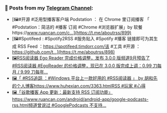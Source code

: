 ### 📰 Posts from my [Telegram Channel](https://t.me/s/aboutrss):
<!-- BLOG-POST-LIST:START -->
- [🖼#开源 #泛用型播客客户端 Podstation ： 在 Chrome 里订阅播客 「 #Podstation：简洁的 #播客 订阅 #Chrome #浏览器扩展」by 软餐https://www.ruancan.com/c...](https://t.me/aboutrss/899)
- [🖼#Spotifeed : #Spotify2RSS #服务贴入 #Spotify #播客 链接即可为其生成 RSS Feed ：https://spotifeed.timdorr.com/该 #工具 #开源 ：https://github.com/t...](https://t.me/aboutrss/898)
- [🖼RSS阅读器 Ego Reader 完成价格调整，发布 3.0.0 版频道9月预告了 #RSS阅读器 #EgoReader 的价格调整，现已在 3.0.0 版完成上调：0.99 刀每月 / 9.99 刀每年...](https://t.me/aboutrss/897)
- [🖼「 #RSS追踪 ：#Windows 平台上一款好用的 #RSS阅读器 」 by 胡和先的个人博客https://www.huhexian.com/3363.htmlRSS #玩家 #心得](https://t.me/aboutrss/896)
- [🖼「谷歌播客 App 更新：最新支持 RSS 订阅功能」https://www.ruancan.com/android/android-app/google-podcasts-rss.html频道曾说过 #GooglePodcasts 不支持...](https://t.me/aboutrss/895)
<!-- BLOG-POST-LIST:END -->

<!--
**AboutRSS/AboutRSS** is a ✨ _special_ ✨ repository because its `README.md` (this file) appears on your GitHub profile.

Here are some ideas to get you started:

- 🔭 I’m currently working on ...
- 🌱 I’m currently learning ...
- 👯 I’m looking to collaborate on ...
- 🤔 I’m looking for help with ...
- 💬 Ask me about ...
- 📫 How to reach me: ...
- 😄 Pronouns: ...
- ⚡ Fun fact: ...
-->
